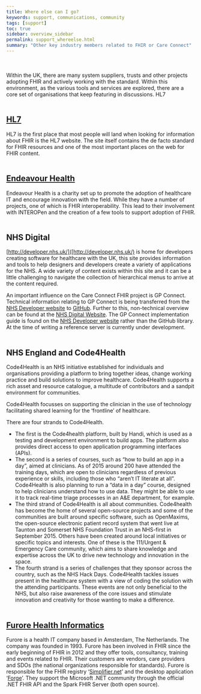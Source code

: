 ```yaml
---
title: Where else can I go?
keywords: support, communications, community 
tags: [support]
toc: true
sidebar: overview_sidebar
permalink: support_whereelse.html
summary: "Other key industry members related to FHIR or Care Connect"
---
```

<br><br>
Within the UK, there are many system suppliers, trusts and other projects adopting FHIR and actively working with the standard. Within this environment, as the various tools and services are explored, there are a core set of organisations that keep featuring in discussions.
HL7
<br><br>
## [HL7](http://www.hl7.org/fhir/)
HL7 is the first place that most people will land when looking for information about FHIR is the HL7 website. The site itself contains the de facto standard for FHIR resources and one of the most important places on the web for FHIR content.
<br><br>
## [Endeavour Health](http://www.endeavourhealth.org/)
Endeavour Health is a charity set up to promote the adoption of healthcare IT and encourage innovation with the field. While they have a number of projects, one of which is FHIR interoperability. This lead to their involvement with INTEROPen and the creation of a few tools to support adoption of FHIR.
<br><br>
## NHS Digital
[http://developer.nhs.uk/]([http://developer.nhs.uk/) is home for developers creating software for healthcare with the UK, this site provides information and tools to help designers and developers create a variety of applications for the NHS. A wide variety of content exists within this site and it can be a little challenging to navigate the collection of hierarchical menus to arrive at the content required.

An important influence on the Care Connect FHIR project is GP Connect. Technical information relating to GP Connect is being transferred from the [NHS Developer website](http://developer.nhs.uk/library/interoperability/gp-connect/) to [GitHub](https://nhsconnect.github.io/gpconnect/index.html). Further to this, non-technical overview can be found at the [NHS Digital Website](https://digital.nhs.uk/article/282/GP-Systems-of-Choice).  The GP Connect implementation guide is found on the [NHS Developer website](http://data.developer.nhs.uk/fhir/candidaterelease-170816-getrecord/Chapter.1.About/index.html) rather than the GitHub library. At the time of writing a reference server is currently under development.
<br><br>
## NHS England and Code4Health
Code4Health is an NHS initiative established for individuals and organisations providing a platform to bring together ideas, change working practice and build solutions to improve healthcare. Code4Health supports a rich asset and resource catalogue, a multitude of contributors and a sandpit environment for communities.

Code4Health focusses on supporting the clinician in the use of technology facilitating shared learning for the ‘frontline’ of healthcare.

There are four strands to Code4Health.
* The first is the Code4health platform, built by Handi, which is used as a testing and development environment to build apps. The platform also provides direct access to open application programming interfaces (APIs).
* The second is a series of courses, such as “how to build an app in a day”, aimed at clinicians. As of 2015 around 200 have attended the training days, which are open to clinicians regardless of previous experience or skills, including those who “aren’t IT literate at all”. Code4Health is also planning to run a “data in a day” course, designed to help clinicians understand how to use data. They might be able to use it to track real-time triage processes in an A&E department, for example.
* The third strand of Code4Health is all about communities. Code4health has become the home of several open-source projects and some of the communities are built around specific software, such as OpenMaxims, the open-source electronic patient record system that went live at Taunton and Somerset NHS Foundation Trust in an NHS-first in September 2015. Others have been created around local initiatives or specific topics and interests. One of these is the 111/Urgent & Emergency Care community, which aims to share knowledge and expertise across the UK to drive new technology and innovation in the space.  
* The fourth strand is a series of challenges that they sponsor across the country, such as the NHS Hack Days. Code4Health tackles issues present in the healthcare system with a view of coding the solution with the attending participants. These events are not only beneficial to the NHS, but also raise awareness of the core issues and stimulate innovation and creativity for those wanting to make a difference.
<br><br> 
## [Furore Health Informatics](https://fhir.furore.com/)
Furore is a health IT company based in Amsterdam, The Netherlands. The company was founded in 1993. Furore has been involved in FHIR since the early beginning of FHIR in 2012 and they offer tools, consultancy, training and events related to FHIR. Their customers are vendors, care providers and SDOs (the national organizations responsible for standards). Furore is responsible for the FHIR registry ‘[Simplifier.net](https://fhir.furore.com/simplifier-net/)’ and the desktop application ‘[Forge](https://fhir.furore.com/forge/)’. They support the Microsoft .NET community through the official .NET FHIR API and the Spark FHIR Server (both open source).
